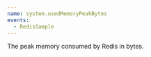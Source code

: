 ```yaml
---
name: system.usedMemoryPeakBytes
events:
  - RedisSample
---
```


The peak memory consumed by Redis in bytes.